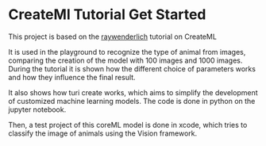 # CreateMl Tutorial Get Started

This project is based on the [raywenderlich](https://www.raywenderlich.com/5653-create-ml-tutorial-getting-started) tutorial on CreateML

It is used in the playground to recognize the type of animal from images, comparing the creation of the model with 100 images and 1000 images. During the tutorial it is shown how the different choice of parameters works and how they influence the final result.

It also shows how turi create works, which aims to simplify the development of customized machine learning models. The code is done in python on the jupyter notebook.

Then, a test project of this coreML model is done in xcode, which tries to classify the image of animals using the Vision framework.
